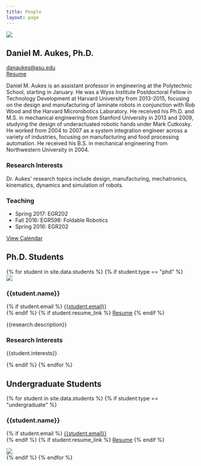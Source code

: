 ```yaml
---
title: People
layout: page
---
```


<div class="row">
  <div class="col-sm-3">
    <img class="img-responsive" src="{{site.base_path}}/assets/images/headshot-small.jpg">
  </div>
  <div class="col-sm-9">
    <h2>
      Daniel M. Aukes, Ph.D.
    </h2>
    <p>
      <a href="mailto://danaukes@asu.edu">danaukes@asu.edu</a><br>
      <a href="{{site.base_path}}/assets/dan_cv.pdf">Resume</a>
    </p>
    <p>
      Daniel M. Aukes is an assistant professor in engineering at the Polytechnic School, starting in January.  He was a Wyss Institute Postdoctoral Fellow in Technology Development at Harvard University from 2013-2015, focusing on the design and manufacturing of laminate robots in conjunction with Rob Wood and the Harvard Microrobotics Laboratory.  He received his Ph.D. and M.S. in mechanical engineering from Stanford University in 2013 and 2009, studying the design of underactuated robotic hands under Mark Cutkosky.  He worked from 2004 to 2007 as a system integration engineer across a variety of industries, focusing on manufacturing and food processing automation.  He received his B.S. in mechanical engineering from Northwestern University in 2004.    
    </p>
    <h3>
      Research Interests
    </h3>
    <p>
      Dr. Aukes' research topics include design, manufacturing, mechatronics, kinematics, dynamics and simulation of robots.
    </p>
    <h3>
      Teaching
    </h3>
    <ul>
    <li>Spring 2017: EGR202</li>
      <li>Fall 2016: EGR598: Foldable Robotics</li>
      <li>Spring 2016: EGR202</li>
    </ul>
    <p><a href="{{site.base_path}}/aukes_calendar">View Calendar</a></p>
  </div>
</div>
<h2>
  Ph.D. Students
</h2>
{% for student in site.data.students %}
{% if student.type == "phd" %}
<div class="row">
  <div class="col-sm-3">
  <img class="img-responsive" src="{{site.base_path}}{{student.img_link}}">
  </div>
  <div class="col-sm-9">
    <h3>
      {{student.name}}
    </h3>
    <p>
    {% if student.email %}
      <a href="mailto://{{student.email}}">{{student.email}}</a><br>
      {% endif %}
    {% if student.resume_link %}
      <a href="{{site.base_path}}{{student.resume_link}}">Resume</a>
    {% endif %}
    </p>
    <p>
      {{research.description}}
    </p>
    <h3>
      Research Interests
    </h3>
    <p>
      {{student.interests}}
    </p>
  </div>
</div>
{% endif %}
{% endfor %}



## Undergraduate Students

<div class="row">
{% for student in site.data.students %}
{% if student.type == "undergraduate" %}
  <div class="col-sm-3">
    <div class="thumbnail">
    <h3>{{student.name}}</h3>
    <p>
    {% if student.email %}
      <a href="mailto://{{student.email}}">{{student.email}}</a><br>
      {% endif %}
    {% if student.resume_link %}
      <a href="{{site.base_path}}{{student.resume_link}}">Resume</a>
    {% endif %}
    </p>
    <img class="img-responsive" src="{{site.base_path}}{{student.img_link}}">
    </div>
  </div>
{% endif %}
{% endfor %}
</div>
